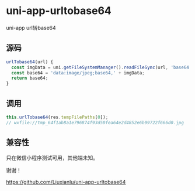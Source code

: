 # uni-app-urltobase64
uni-app url转base64

## 源码
```javascript
urlTobase64(url) {
  const imgData = uni.getFileSystemManager().readFileSync(url, 'base64');
  const base64 = 'data:image/jpeg;base64,' + imgData;
  return base64;
}
```

## 调用
```javascript
this.urlTobase64(res.tempFilePaths[0]);
// wxfile://tmp_64f1ab8a1e796874f93d50fea64e2d4852e6b99722f666d0.jpg
```
## 兼容性
只在微信小程序测试可用，其他端未知。


谢谢！

https://github.com/Liuxianlu/uni-app-urltobase64
